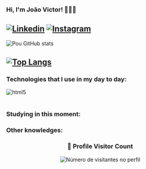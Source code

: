 ### Hi, I'm João Victor! 👨🏻‍💻
[![Linkedin](https://img.shields.io/badge/LinkedIn-0077B5?style=for-the-badge&logo=linkedin&logoColor=white)](https://www.linkedin.com/in/joaovictorlilm)
[![Instagram](https://img.shields.io/badge/Instagram-E4405F?style=for-the-badge&logo=instagram&logoColor=white)](https://www.instagram.com/joaovictorlilm)
---
![Pou GitHub stats](https://github-readme-stats.vercel.app/api?username=devpou&show_icons=true&theme=dracula)

[![Top Langs](https://github-readme-stats.vercel.app/api/top-langs/?username=devpou&layout=compact)](https://www.linkedin.com/in/joaovictorlilm)
---
### Technologies that I use in my day to day:
<div style="display: inline_block">
  <img align="center" alt="html5" src="https://img.shields.io/badge/Java-ED8B00?style=for-the-badge&logo=openjdk&logoColor=white" />
</div><br/>

### Studying in this moment:

### Other knowledges:

<div align="center">
  <h3><b>📍 Profile Visitor Count</b></h3>
</div>
<p align="center">
  <img
    src="https://profile-counter.glitch.me/devpou/count.svg"
    alt="Número de visitantes no perfil"
  />
</p>
